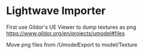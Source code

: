 # Lightwave Importer
First use Gildor's UE Viewer to dump textures as png
https://www.gildor.org/en/projects/umodel#files

Move png files from /UmodelExport to model/Texture
